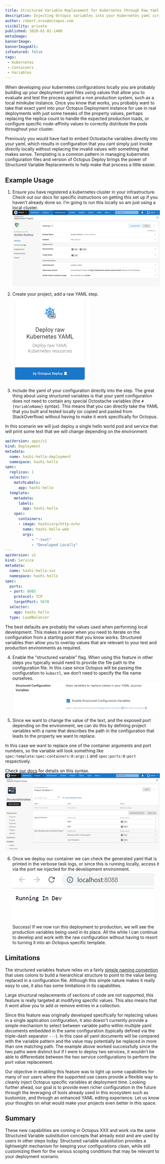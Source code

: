 ```yaml
---
title: Structured Variable Replacement for Kubernetes through Raw Yaml Steps
description: Injecting Octopus variables into your Kubernetes yaml scripts have become easier to perform by extending support for the existing structured variable replacement functionality.
author: robert.erez@octopus.com
visibility: private
published: 3020-01-01-1400
metaImage: 
bannerImage: 
bannerImageAlt: 
isFeatured: false
tags:
 - Kubernetes
 - Containers
 - Variables
---
```


When developing your kubernetes configurations locally you are probably building up your deployment yaml files using values that allow you to evaluate and test the process against a non production system, such as a local minikube instance. Once you know that works, you probably want to take that exact yaml into your Octopus Deployment instance for use in real deployments with just some tweaks of the property values, perhaps replacing the replica count to handle the expected production loads, or configure specific node-affinity values to correctly distribute the pods throughout your cluster.   

Previously you would have had to embed Octostache variables directly into your yaml, which results in configuration that you cant simply just invoke directly locally without replacing the invalid values with something that makes sense. Templating is a common pattern in managing kubernetes configuration files and version <XXX> of Octopus Deploy brings the power of Structured Variable Replacements to help make that process a little easier.

## Example Usage
1. Ensure you have registered a kubernetes cluster in your infrastructure. Check out our docs for specific instructions on getting this set up if you haven’t already done so. I’m going to run this locally so am just using a local cluster.
![A kubernetes target](kubernetes-target.png)

2. Create your project, add a raw YAML step.
![Kubernetes Raw Yaml Step](step-card.png)

3. Include the yaml of your configuration directly into the step. The great thing about using structured variables is that your yaml configuration does not need to contain any special Octostache variables (the `#{VariableName}` syntax). This means that you can directly take the YAML that you built and tested locally (or copied and pasted from StackOverflow) without having to make it work specifically for Octopus. 

In this scenario we will just deploy a single hello world pod and service that will print some text that we will change depending on the environment
```yaml
apiVersion: apps/v1
kind: Deployment
metadata:
  name: hashi-hello-deployment
  namespace: hashi-hello
spec:
  replicas: 1
  selector:
    matchLabels:
      app: hashi-hello
  template:
    metadata:
      labels:
        app: hashi-hello
    spec:
      containers:
      - image: hashicorp/http-echo
        name: hashi-hello-web
        args:
            - "-text"
            - "Developed Locally"
---
apiVersion: v1
kind: Service
metadata:
  name: hashi-hello-svc
  namespace: hashi-hello
spec:
  ports:
  - port: 8085
    protocol: TCP
    targetPort: 5678
  selector:
    app: hashi-hello
  type: LoadBalancer
```

The best defaults are probably the values used when performing local development. This makes it easier when you need to iterate on the configuration from a starting point that you know works. Structured variables then allow you to overlay values that are relevant to your test and production environments as required.

4. Enable the “structured variable” flag. When using this feature in other steps you typically would need to provide the file path to the configuration file. In this case since Octopus will be passing the configuration to `kubectl`, we don’t need to specify the file name ourselves.
![Structured Variables option](config-option.png)

5. Since we want to change the value of the text, and the exposed port depending on the environment, we can do this by defining project variables with a name that describes the path in the configuration that leads to the property we want to replace. 

In this case we want to replace one of the container arguments and port numbers, so the variable will look something like `spec:template:spec:containers:0:args:1` and `spec:ports:0:port` respectively.

 Check [our docs](https://octopus.com/docs/projects/steps/configuration-features/structured-configuration-variables-feature#StructuredConfigurationVariablesFeature-VariableReplacement) for details on this syntax.
![Project Variables](variables.png)

6. Once we deploy our container we can check the generated yaml that is printed in the verbose task logs, or since this is running locally, access it via the port we injected for the development environment.
![Running Pod](running-in-dev.png)
Success! If we now run this deployment to production, we will see the production variables being used in its place. All the while I can continue to develop and work with the raw configuration without having to resort to turning it into an Octopus specific template.

## Limitations
The structured variables feature relies on a fairly [simple naming convention](https://octopus.com/docs/projects/steps/configuration-features/structured-configuration-variables-feature#StructuredConfigurationVariablesFeature-VariableReplacement) that uses colons to build a hierarchical structure to point to the value being replaced in a configuration file. Although this simple nature makes it really easy to use, it also has some limitations in its capabilities.

Large structural replacements of sections of code are not supported, this feature is really targeted at modifying specific values. This also means that it wont allow you to add or remove entries in a collection. 

Since this feature was originally developed specifically for replacing values in a single application configuration, it also doesn't currently provide a simple mechanism to select between variable paths within multiple yaml documents embedded in the same configuration (typically defined via the triple-dash separator `---`). In this case all yaml documents will be compared with the variable pattern and the value may potentially be replaced in more than one matching path. The example above worked successfully since the two paths were distinct but if I were to deploy two services, it wouldn’t be able to differentiate between the two service configurations to perform the port value replacement.

Our objective in enabling this feature was to light up some capabilities for many of our users where the supported use cases provide a flexible way to cleanly inject Octopus specific variables at deployment time. Looking further ahead, our goal is to provide even richer configuration in the future through the leveraging of tools already used in this ecosystem such as kustomize, and through an enhanced YAML editing experience. Let us know your thoughts on what would make your projects even better in this space.

## Summary
These new capabilities are coming in Octopus XXX  and work via the same Structured Variable substitution concepts that already exist and are used by users in other steps today. Structured variable substitution provides a lightweight mechanism for keeping your configurations clean, while still customizing them for the various scoping conditions that may be relevant to your deployment scenario.
